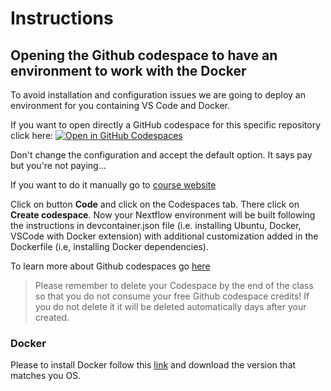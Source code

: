 # Instructions

## Opening the Github codespace to have an environment to work with the Docker

To avoid installation and configuration issues we are going to deploy an environment for you containing VS Code and Docker.

If you want to open directly a GitHub codespace for this specific repository click here: [![Open in GitHub Codespaces](https://github.com/codespaces/badge.svg)](https://codespaces.new/biosustain/dsp_docker_training)

Don't change the configuration and accept the default option. It says pay but you're not paying...

If you want to do it manually go to [course website](https://github.com/biosustain/dsp_docker_training)

Click on button **Code** and click on the Codespaces tab. There click on **Create codespace**. Now your Nextflow environment will be built following the instructions in devcontainer.json file (i.e. installing Ubuntu, Docker, VSCode with Docker extension) with additional customization added in the Dockerfile (i.e, installing Docker dependencies).

To learn more about Github codespaces go [here](https://github.com/features/codespaces)

>Please remember to delete your Codespace by the end of the class so that you do not consume your free Github codespace credits! If you do not delete it it will be deleted automatically days after your created.

### Docker

Please to install Docker follow this [link](https://docs.docker.com/get-started/get-docker/) and download the version that matches you OS.
